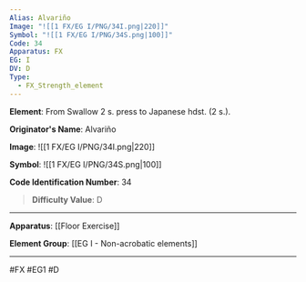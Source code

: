 ```yaml
---
Alias: Alvariño
Image: "![[1 FX/EG I/PNG/34I.png|220]]"
Symbol: "![[1 FX/EG I/PNG/34S.png|100]]"
Code: 34
Apparatus: FX
EG: I
DV: D
Type:
  - FX_Strength_element
---
```

**Element**: From Swallow 2 s. press to Japanese hdst. (2 s.).

**Originator's Name**: Alvariño

**Image**:
![[1 FX/EG I/PNG/34I.png|220]]

**Symbol**:
![[1 FX/EG I/PNG/34S.png|100]]

**Code Identification Number**: 34

>**Difficulty Value**: D

___
**Apparatus**: [[Floor Exercise]]

**Element Group**: [[EG I - Non-acrobatic elements]]
___
#FX #EG1 #D
